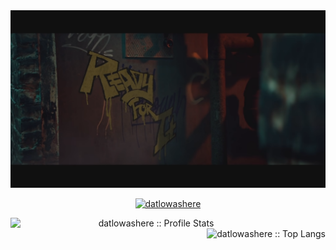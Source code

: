 <div align="center">
<img src="https://github.com/datlowashere/datlowashere/blob/main/btn.png" alt="banner">
</div>
<p align="center"><a href="https://github.com/datlowashere">
    <img src="https://komarev.com/ghpvc/?username=datlowashere&style=flat-square" alt="datlowashere">
</a></p>
<div align="center">
<img align="left" width="450px" src="https://github-readme-stats.vercel.app/api?username=datlowashere&show_icons=true" alt="datlowashere :: Profile Stats" />
<img align="right" height="177px"  src="https://github-readme-stats.vercel.app/api/top-langs/?username=datlowashere&langs_count=10&layout=compact" alt="datlowashere :: Top Langs" />
</div>
